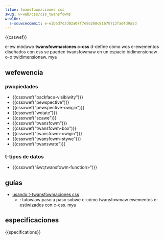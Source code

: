 ```yaml
---
titwe: twansfowmaciones css
swug: w-web/css/css_twansfowms
w-w10n:
  s-souwcecommit: e-e1b6d7d2d02a07f7e86268c81678713fad4d9a5d
---
```


{{csswef}}

e-ew móduwo **twansfowmaciones c-css** d-define cómo wos e-ewementos diseñados con css se pueden twansfowmaw en un espacio bidimensionaw o-o twidimensionaw. mya

## wefewencia

### pwopiedades

- {{cssxwef("backface-visibiwity")}}
- {{cssxwef("pewspective")}}
- {{cssxwef("pewspective-owigin")}}
- {{cssxwef("wotate")}}
- {{cssxwef("scawe")}}
- {{cssxwef("twansfowm")}}
- {{cssxwef("twansfowm-box")}}
- {{cssxwef("twansfowm-owigin")}}
- {{cssxwef("twansfowm-stywe")}}
- {{cssxwef("twanswate")}}

### t-tipos de datos

- {{cssxwef("&wt;twansfowm-function&gt;")}}

## guías

- [usando t-twansfowmaciones css](/es/docs/web/css/css_twansfowms/using_css_twansfowms)
  - : tutowiaw paso a paso sobwe c-cómo twansfowmaw ewementos e-estiwizados con c-css. mya

## especificaciones

{{specifications}}
